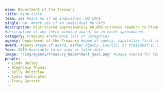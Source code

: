 ```yaml
---
name: Department of the Treasury
title: #job title
team: yes #mark no if an individual, NO CAPS
single: no  #mark yes if an individual NO CAPS
description: Distributed approximately 60,000 currency readers to blind or visually-impaired individuals and promoted smartphone currency identifier apps to assist with daily cash transactions. The team’s efforts resulted in approximately 66,000 downloads.
#description of why there winning award, in an excel spreadsheet
category: treasury #reference list of categories
agency: Department of the Treasury #name of agency, capitalize first letter of each name
award: Agency #type of award, either Agency, Council, or President's; this is case sensitive so make sure to match the options listed exactly. This section generates the format of the card
Year: 2018 #variable to be used at later date
image: "/img/agency/Treasury_Department_Seal.png" #image needed for Team award (agency seal) and President's award (headshot); leave empty if and individual Agency award
people:
 - Linda Bailey
 - Stephanie Thomas
 - Kelly Holtzclaw
 - Lydia Washington
 - Tracy Garrett
---
```

